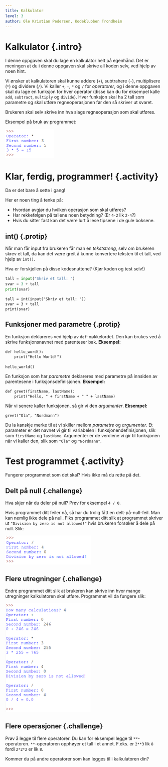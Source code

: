 ```yaml
---
title: Kalkulator
level: 3
author: Ole Kristian Pedersen, Kodeklubben Trondheim
---
```


# Kalkulator {.intro}

I denne oppgaven skal du lage en kalkulator helt på egenhånd. Det er meningen at du  i denne oppgaven skal skrive all koden selv, ved hjelp av noen hint.

Vi ønsker at kalkulatoren skal kunne addere (`+`), subtrahere (`-`), multiplisere (`*`) og dividere (`/`). Vi kaller `+`, `-`, `*` og `/` for *operatorer*, og i denne oppgaven skal du lage en funksjon for hver operator (disse kan du for eksempel kalle `add`, `subtract`, `multiply` og `divide`). Hver funksjon skal ha 2 tall som parametre og skal utføre regneoperasjonen før den så skriver ut svaret.

Brukeren skal selv skrive inn hva slags regneoperasjon som skal utføres.

Eksempel på bruk av programmet:

![](python_calculator.png)

# Klar, ferdig, programmer! {.activity}

Da er det bare å sette i gang!

Her er noen ting å tenke på:

* Hvordan avgjør du hvilken operasjon som skal utføres?
* Har rekkefølgen på tallene noen betydning? (Er `4-2` lik `2-4`?)
* Hvis du sitter fast kan det være lurt å lese tipsene i de gule boksene.

## int() {.protip}

Når man får input fra brukeren får man en *tekststreng*, selv om brukeren skrev et tall, da kan det være greit å kunne konvertere teksten til et tall, ved hjelp av `int()`.

Hva er forskjellen på disse kodesnuttene? (Kjør koden og test selv!)
```python
tall = input("Skriv et tall: ")
svar = 3 + tall
print(svar)
```

```python3
tall = int(input("Skriv et tall: "))
svar = 3 + tall
print(svar)
```

## Funksjoner med parametre {.protip}

En funksjon deklareres ved hjelp av `def`-nøkkelordet. Den kan brukes ved å skrive funksjonsnavnet med parenteser bak.  **Eksempel:**

```python3
def hello_word():
    print("Hello World!")

hello_world()
```

En funksjon som har *parametre* deklareres med parametre på innsiden av parentesene i funksjonsdefinisjonen. **Eksempel:**

```python3
def greet(firstName, lastName):
    print("Hello, " + firstName + " " + lastName)
```

Når vi senere kaller funksjonen, så gir vi den *argumenter*. **Eksempel:**

```python3
greet("Ola", "Nordmann")
```

Du la kanskje merke til at vi skiller mellom *parametre* og *argumenter*. Et parameter er det navnet vi gir til variabelen i funksjonendefinisjonen, slik som `firstName` og `lastName`. Argumenter er de verdiene vi gir til funksjonen når vi kaller den, slik som `"Ola"` og `"Nordmann"`.

# Test programmet {.activity}

Fungerer programmet som det skal? Hvis ikke må du rette på det.

## Delt på null {.challenge}

Hva skjer når du deler på null? Prøv for eksempel `4 / 0`.

Hvis programmet ditt feiler nå, så har du trolig fått en delt-på-null-feil. Man kan nemlig ikke dele på null. Fiks programmet ditt slik at programmet skriver ut `"Division by zero is not allowed!"` hvis brukeren forsøker å dele på null. Slik:

![](python_calculator_zero_division.png)

## Flere utregninger {.challenge}

Endre programmet ditt slik at brukeren kan skrive inn hvor mange utregninger kalkulatoren skal utføre. Programmet vil da fungere slik:

![](python_calculator_multiple_calculations.png)

## Flere operasjoner {.challenge}

Prøv å legge til flere operatorer. Du kan for eksempel legge til `**`-operatoren. `**`-operatoren opphøyer et tall i et annet. F.eks. er `2**3` lik `8` fordi `2*2*2` er lik `8`.

Kommer du på andre operatorer som kan legges til i kalkulatoren din?
